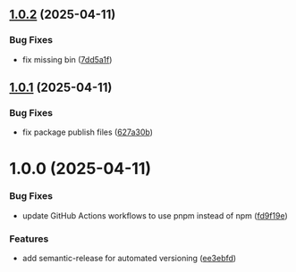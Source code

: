 ## [1.0.2](https://github.com/warpdev/mcp-hub-mcp/compare/v1.0.1...v1.0.2) (2025-04-11)


### Bug Fixes

* fix missing bin ([7dd5a1f](https://github.com/warpdev/mcp-hub-mcp/commit/7dd5a1fc5e8e701c0135f4f31dddeec168a663bb))

## [1.0.1](https://github.com/warpdev/mcp-hub-mcp/compare/v1.0.0...v1.0.1) (2025-04-11)


### Bug Fixes

* fix package publish files ([627a30b](https://github.com/warpdev/mcp-hub-mcp/commit/627a30b74183e1dadc45aa5cec02ec3de374f165))

# 1.0.0 (2025-04-11)


### Bug Fixes

* update GitHub Actions workflows to use pnpm instead of npm ([fd9f19e](https://github.com/warpdev/mcp-hub-mcp/commit/fd9f19e70f73a0cdba43dfd9132da850a4a3a760))


### Features

* add semantic-release for automated versioning ([ee3ebfd](https://github.com/warpdev/mcp-hub-mcp/commit/ee3ebfd84f34bef7b53200c74c8bb9fd75d69e21))
